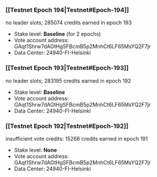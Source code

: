 ### [[Testnet Epoch 194|Testnet#Epoch-194]]
no leader slots; 285074 credits earned in epoch 193
* Stake level: **Baseline** (for 2 epochs)
* Vote account address: GAqt1Shrw7dAGtHgSFBcmB5p2MnhCt6LF65MsYQ2F7jr
* Data Center: 24940-FI-Helsinki
### [[Testnet Epoch 193|Testnet#Epoch-193]]
no leader slots; 283195 credits earned in epoch 192
* Stake level: **Baseline**
* Vote account address: GAqt1Shrw7dAGtHgSFBcmB5p2MnhCt6LF65MsYQ2F7jr
* Data Center: 24940-FI-Helsinki
### [[Testnet Epoch 192|Testnet#Epoch-192]]
insufficient vote credits: 15268 credits earned in epoch 191
* Stake level: **None**
* Vote account address: GAqt1Shrw7dAGtHgSFBcmB5p2MnhCt6LF65MsYQ2F7jr
* Data Center: 24940-FI-Helsinki